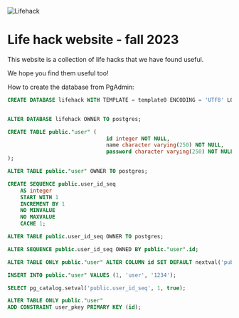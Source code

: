 ![Lifehack](./src/main/resources/public/images/lifehack.png)

# Life hack website - fall 2023

This website is a collection of life hacks that we have found useful. 

We hope you find them useful too!

How to create the database from PgAdmin:

```sql
CREATE DATABASE lifehack WITH TEMPLATE = template0 ENCODING = 'UTF8' LOCALE_PROVIDER = libc LOCALE = 'en_US.utf8';


ALTER DATABASE lifehack OWNER TO postgres;

CREATE TABLE public."user" (
                               id integer NOT NULL,
                               name character varying(250) NOT NULL,
                               password character varying(250) NOT NULL
);

ALTER TABLE public."user" OWNER TO postgres;

CREATE SEQUENCE public.user_id_seq
    AS integer
    START WITH 1
    INCREMENT BY 1
    NO MINVALUE
    NO MAXVALUE
    CACHE 1;

ALTER TABLE public.user_id_seq OWNER TO postgres;

ALTER SEQUENCE public.user_id_seq OWNED BY public."user".id;

ALTER TABLE ONLY public."user" ALTER COLUMN id SET DEFAULT nextval('public.user_id_seq'::regclass);

INSERT INTO public."user" VALUES (1, 'user', '1234');

SELECT pg_catalog.setval('public.user_id_seq', 1, true);

ALTER TABLE ONLY public."user"
ADD CONSTRAINT user_pkey PRIMARY KEY (id);
```


